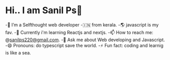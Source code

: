 # Hi.. I am Sanil Ps👋
-🔭 I’m a Selfthought web developer 
-🇮🇳 from kerala.
-🌎 javascript is my fav. 
-🌱 Currently i'm learning Reactjs and nextjs.
-📫 How to reach me: @sanilps220@gmail.com.
-💬 Ask me about Web developing and Javascript.
-😄 Pronouns: do typescript save the world. 
-⚡ Fun fact: coding and learnig is like a sea.
<!--
**Sanilps220/Sanilps220** is a ✨ _special_ ✨ repository because its `README.md` (this file) appears on your GitHub profile.

Here are some ideas to get you started:

- 🔭 I’m currently working on ...
- 🌱 I’m currently learning ...
- 👯 I’m looking to collaborate on ...
- 🤔 I’m looking for help with ...
- 💬 Ask me about ...
- 📫 How to reach me: ...
- 😄 Pronouns: ...
- ⚡ Fun fact: ...
-->
